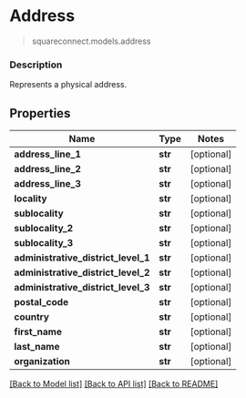 # Address
> squareconnect.models.address

### Description

Represents a physical address.

## Properties
Name | Type | Notes
------------ | ------------- | -------------
**address_line_1** | **str** | [optional] 
**address_line_2** | **str** | [optional] 
**address_line_3** | **str** | [optional] 
**locality** | **str** | [optional] 
**sublocality** | **str** | [optional] 
**sublocality_2** | **str** | [optional] 
**sublocality_3** | **str** | [optional] 
**administrative_district_level_1** | **str** | [optional] 
**administrative_district_level_2** | **str** | [optional] 
**administrative_district_level_3** | **str** | [optional] 
**postal_code** | **str** | [optional] 
**country** | **str** | [optional] 
**first_name** | **str** | [optional] 
**last_name** | **str** | [optional] 
**organization** | **str** | [optional] 

[[Back to Model list]](../README.md#documentation-for-models) [[Back to API list]](../README.md#documentation-for-api-endpoints) [[Back to README]](../README.md)


